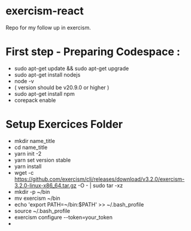 # exercism-react
Repo for my follow up in exercism.

# First step - Preparing Codespace :
- sudo apt-get update && sudo apt-get upgrade
- sudo apt-get install nodejs
- node -v
- ( version should be v20.9.0 or higher )
- sudo apt-get install npm
- corepack enable

# Setup Exercices Folder
- mkdir name_title
- cd name_title
- yarn init -2
- yarn set version stable
- yarn install
- wget -c https://github.com/exercism/cli/releases/download/v3.2.0/exercism-3.2.0-linux-x86_64.tar.gz -O - | sudo tar -xz
- mkdir -p ~/bin
- mv exercism ~/bin
- echo 'export PATH=~/bin:$PATH' >> ~/.bash_profile
- source ~/.bash_profile
- exercism configure --token=your_token
- 

